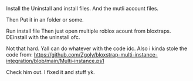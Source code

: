 Install the Uninstall and install files.
And the mutli account files.

Then Put it in an folder or some.

Run install file 
Then just open multiple roblox acount from bloxtraps.
DEinstall with the uninstall ofc.

Not that hard.
Yall can do whatever with the code idc.
Also i kinda stole the code from: https://github.com/Zgoly/bloxstrap-multi-instance-integration/blob/main/Multi-instance.ps1

Check him out. I fixed it and stuff yk.
